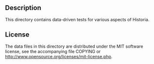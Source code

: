 Description
------------

This directory contains data-driven tests for various aspects of Historia.

License
--------

The data files in this directory are distributed under the MIT software
license, see the accompanying file COPYING or
http://www.opensource.org/licenses/mit-license.php.

